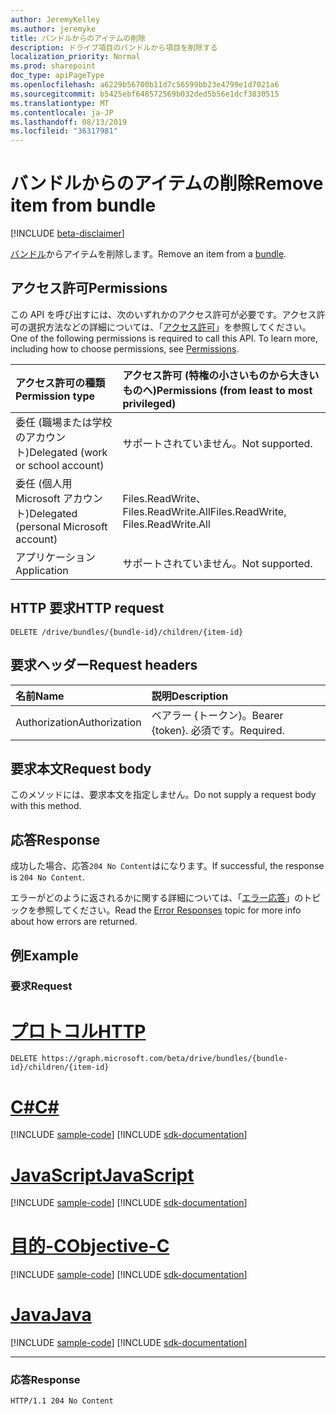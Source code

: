 ```yaml
---
author: JeremyKelley
ms.author: jeremyke
title: バンドルからのアイテムの削除
description: ドライブ項目のバンドルから項目を削除する
localization_priority: Normal
ms.prod: sharepoint
doc_type: apiPageType
ms.openlocfilehash: a6229b56700b11d7c56599bb23e4799e1d7021a6
ms.sourcegitcommit: b5425ebf648572569b032ded5b56e1dcf3830515
ms.translationtype: MT
ms.contentlocale: ja-JP
ms.lasthandoff: 08/13/2019
ms.locfileid: "36317981"
---
```

# <a name="remove-item-from-bundle"></a><span data-ttu-id="889b7-103">バンドルからのアイテムの削除</span><span class="sxs-lookup"><span data-stu-id="889b7-103">Remove item from bundle</span></span>

[!INCLUDE [beta-disclaimer](../../includes/beta-disclaimer.md)]

<span data-ttu-id="889b7-104">[バンドル][]からアイテムを削除します。</span><span class="sxs-lookup"><span data-stu-id="889b7-104">Remove an item from a [bundle][].</span></span>

## <a name="permissions"></a><span data-ttu-id="889b7-105">アクセス許可</span><span class="sxs-lookup"><span data-stu-id="889b7-105">Permissions</span></span>

<span data-ttu-id="889b7-p101">この API を呼び出すには、次のいずれかのアクセス許可が必要です。アクセス許可の選択方法などの詳細については、「[アクセス許可](/graph/permissions-reference)」を参照してください。</span><span class="sxs-lookup"><span data-stu-id="889b7-p101">One of the following permissions is required to call this API. To learn more, including how to choose permissions, see [Permissions](/graph/permissions-reference).</span></span>

|<span data-ttu-id="889b7-108">アクセス許可の種類</span><span class="sxs-lookup"><span data-stu-id="889b7-108">Permission type</span></span>      | <span data-ttu-id="889b7-109">アクセス許可 (特権の小さいものから大きいものへ)</span><span class="sxs-lookup"><span data-stu-id="889b7-109">Permissions (from least to most privileged)</span></span>              |
|:--------------------|:---------------------------------------------------------|
|<span data-ttu-id="889b7-110">委任 (職場または学校のアカウント)</span><span class="sxs-lookup"><span data-stu-id="889b7-110">Delegated (work or school account)</span></span> | <span data-ttu-id="889b7-111">サポートされていません。</span><span class="sxs-lookup"><span data-stu-id="889b7-111">Not supported.</span></span>                             |
|<span data-ttu-id="889b7-112">委任 (個人用 Microsoft アカウント)</span><span class="sxs-lookup"><span data-stu-id="889b7-112">Delegated (personal Microsoft account)</span></span> | <span data-ttu-id="889b7-113">Files.ReadWrite、Files.ReadWrite.All</span><span class="sxs-lookup"><span data-stu-id="889b7-113">Files.ReadWrite, Files.ReadWrite.All</span></span>   |
|<span data-ttu-id="889b7-114">アプリケーション</span><span class="sxs-lookup"><span data-stu-id="889b7-114">Application</span></span>          | <span data-ttu-id="889b7-115">サポートされていません。</span><span class="sxs-lookup"><span data-stu-id="889b7-115">Not supported.</span></span>                                           |

## <a name="http-request"></a><span data-ttu-id="889b7-116">HTTP 要求</span><span class="sxs-lookup"><span data-stu-id="889b7-116">HTTP request</span></span>

```http
DELETE /drive/bundles/{bundle-id}/children/{item-id}
```

## <a name="request-headers"></a><span data-ttu-id="889b7-117">要求ヘッダー</span><span class="sxs-lookup"><span data-stu-id="889b7-117">Request headers</span></span>

| <span data-ttu-id="889b7-118">名前</span><span class="sxs-lookup"><span data-stu-id="889b7-118">Name</span></span>          | <span data-ttu-id="889b7-119">説明</span><span class="sxs-lookup"><span data-stu-id="889b7-119">Description</span></span>  |
|:------------- |:------------ |
| <span data-ttu-id="889b7-120">Authorization</span><span class="sxs-lookup"><span data-stu-id="889b7-120">Authorization</span></span> | <span data-ttu-id="889b7-121">ベアラー \{トークン\}。</span><span class="sxs-lookup"><span data-stu-id="889b7-121">Bearer \{token\}.</span></span> <span data-ttu-id="889b7-122">必須です。</span><span class="sxs-lookup"><span data-stu-id="889b7-122">Required.</span></span> |

## <a name="request-body"></a><span data-ttu-id="889b7-123">要求本文</span><span class="sxs-lookup"><span data-stu-id="889b7-123">Request body</span></span>

<span data-ttu-id="889b7-124">このメソッドには、要求本文を指定しません。</span><span class="sxs-lookup"><span data-stu-id="889b7-124">Do not supply a request body with this method.</span></span>

## <a name="response"></a><span data-ttu-id="889b7-125">応答</span><span class="sxs-lookup"><span data-stu-id="889b7-125">Response</span></span>

<span data-ttu-id="889b7-126">成功した場合、応答`204 No Content`はになります。</span><span class="sxs-lookup"><span data-stu-id="889b7-126">If successful, the response is `204 No Content`.</span></span>

<span data-ttu-id="889b7-127">エラーがどのように返されるかに関する詳細については、「[エラー応答][error-response]」のトピックを参照してください。</span><span class="sxs-lookup"><span data-stu-id="889b7-127">Read the [Error Responses][error-response] topic for more info about how errors are returned.</span></span>

## <a name="example"></a><span data-ttu-id="889b7-128">例</span><span class="sxs-lookup"><span data-stu-id="889b7-128">Example</span></span>

### <a name="request"></a><span data-ttu-id="889b7-129">要求</span><span class="sxs-lookup"><span data-stu-id="889b7-129">Request</span></span>


# <a name="httptabhttp"></a>[<span data-ttu-id="889b7-130">プロトコル</span><span class="sxs-lookup"><span data-stu-id="889b7-130">HTTP</span></span>](#tab/http)
<!-- {"blockType": "request", "name": "remove-from-bundle" } -->

```http
DELETE https://graph.microsoft.com/beta/drive/bundles/{bundle-id}/children/{item-id}
```
# <a name="ctabcsharp"></a>[<span data-ttu-id="889b7-131">C#</span><span class="sxs-lookup"><span data-stu-id="889b7-131">C#</span></span>](#tab/csharp)
[!INCLUDE [sample-code](../includes/snippets/csharp/remove-from-bundle-csharp-snippets.md)]
[!INCLUDE [sdk-documentation](../includes/snippets/snippets-sdk-documentation-link.md)]

# <a name="javascripttabjavascript"></a>[<span data-ttu-id="889b7-132">JavaScript</span><span class="sxs-lookup"><span data-stu-id="889b7-132">JavaScript</span></span>](#tab/javascript)
[!INCLUDE [sample-code](../includes/snippets/javascript/remove-from-bundle-javascript-snippets.md)]
[!INCLUDE [sdk-documentation](../includes/snippets/snippets-sdk-documentation-link.md)]

# <a name="objective-ctabobjc"></a>[<span data-ttu-id="889b7-133">目的-C</span><span class="sxs-lookup"><span data-stu-id="889b7-133">Objective-C</span></span>](#tab/objc)
[!INCLUDE [sample-code](../includes/snippets/objc/remove-from-bundle-objc-snippets.md)]
[!INCLUDE [sdk-documentation](../includes/snippets/snippets-sdk-documentation-link.md)]

# <a name="javatabjava"></a>[<span data-ttu-id="889b7-134">Java</span><span class="sxs-lookup"><span data-stu-id="889b7-134">Java</span></span>](#tab/java)
[!INCLUDE [sample-code](../includes/snippets/java/remove-from-bundle-java-snippets.md)]
[!INCLUDE [sdk-documentation](../includes/snippets/snippets-sdk-documentation-link.md)]

---


### <a name="response"></a><span data-ttu-id="889b7-135">応答</span><span class="sxs-lookup"><span data-stu-id="889b7-135">Response</span></span>

<!-- { "blockType": "response" } -->

```http
HTTP/1.1 204 No Content
```


[バンドル]: ../resources/bundle.md
[bundle]: ../resources/bundle.md
[error-response]: /graph/errors

<!-- {
  "type": "#page.annotation",
  "description": "Remove an item from a bundle.",
  "keywords": "",
  "section": "documentation"
} -->
